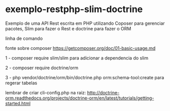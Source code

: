 # exemplo-restphp-slim-doctrine
Exemplo de uma API Rest escrita em PHP utilizando Coposer para gerenciar pacotes, Slim para fazer o Rest e doctrine para fazer o ORM

linha de comando

fonte sobre composer
https://getcomposer.org/doc/01-basic-usage.md



1 - composer require slim/slim
para adicionar a dependencia do slim

2 - composer require doctrine/orm

3 - php vendor/doctrine/orm/bin/doctrine.php orm:schema-tool:create 
para regerar tabelas

lembrar de criar cli-config.php na raiz:
http://doctrine-orm.readthedocs.org/projects/doctrine-orm/en/latest/tutorials/getting-started.html

